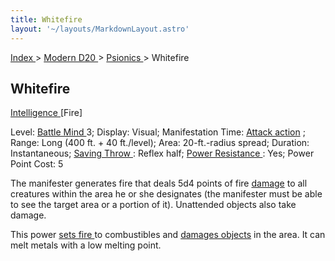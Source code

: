 ```yaml
---
title: Whitefire
layout: '~/layouts/MarkdownLayout.astro'
---
```


[ Index ](/) > [ Modern D20 ](/modern.d20.srd) > [ Psionics ](/modern.d20.srd/psionics) > Whitefire

##  Whitefire

[ Intelligence ](/modern.d20.srd/basics/saving.throws) [Fire]

Level: [ Battle Mind ](/modern.d20.srd/classes/advanced/battle.mind) 3;
Display: Visual; Manifestation Time: [ Attack action](/modern.d20.srd/combat/attack.actions) ; Range: Long (400 ft. + 40
ft./level); Area: 20-ft.-radius spread; Duration: Instantaneous; [ Saving Throw ](/modern.d20.srd/basics/saving.throws) : Reflex half; [ Power Resistance ](/modern.d20.srd/special.abilities/power.resistance) : Yes; Power
Point Cost: 5

The manifester generates fire that deals 5d4 points of fire [ damage](/modern.d20.srd/combat/damage) to all creatures within the area he or she
designates (the manifester must be able to see the target area or a portion of
it). Unattended objects also take damage.

This power [ sets fire ](/modern.d20.srd/environment.hazards/catching.on.fire)
to combustibles and [ damages objects](/modern.d20.srd/combat/attack.an.object) in the area. It can melt metals
with a low melting point.

